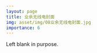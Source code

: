 ```yaml
---
layout: page
title: 业余无线电封面
img: asset/img/08业余无线电封面.jpg
importance: 6
---
```


Left blank in purpose.